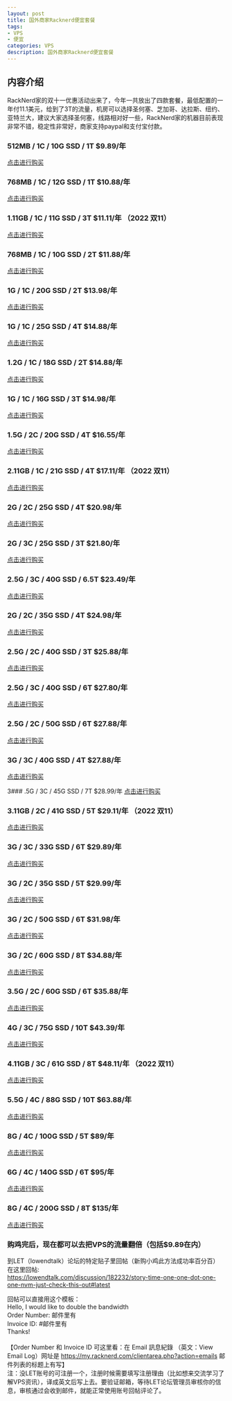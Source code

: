 ```yaml
---
layout: post
title: 国外商家Racknerd便宜套餐
tags:
- VPS
- 便宜
categories: VPS
description: 国外商家Racknerd便宜套餐
---
```


## 内容介绍
RackNerd家的双十一优惠活动出来了，今年一共放出了四款套餐，最低配置的一年付11.1美元，给到了3T的流量，机房可以选择圣何塞、芝加哥、达拉斯、纽约、亚特兰大，建议大家选择圣何塞，线路相对好一些，RackNerd家的机器目前表现非常不错，稳定性非常好，商家支持paypal和支付宝付款。
<!-- more -->

### 512MB  / 1C / 10G SSD / 1T    $9.89/年
<a href="https://my.racknerd.com/aff.php?aff=5970&pid=620" target="_blank">点击进行购买</a>

### 768MB / 1C / 12G SSD / 1T    $10.88/年
<a href="https://my.racknerd.com/aff.php?aff=5970&pid=587" target="_blank">点击进行购买</a>

### 1.11GB  / 1C / 11G SSD / 3T    $11.11/年 （2022 双11）
<a href="https://my.racknerd.com/aff.php?aff=5970&pid=687" target="_blank">点击进行购买</a>

### 768MB / 1C / 10G SSD / 2T    $11.88/年
<a href="https://my.racknerd.com/aff.php?aff=5970&pid=679" target="_blank">点击进行购买</a>

### 1G / 1C / 20G SSD / 2T    $13.98/年
<a href="https://my.racknerd.com/aff.php?aff=5970&pid=621" target="_blank">点击进行购买</a>

### 1G / 1C / 25G SSD / 4T    $14.88/年
<a href="https://my.racknerd.com/aff.php?aff=5970&pid=588" target="_blank">点击进行购买</a>

### 1.2G / 1C / 18G SSD / 2T    $14.88/年
<a href="https://my.racknerd.com/aff.php?aff=5970&pid=670" target="_blank">点击进行购买</a>

### 1G / 1C / 16G SSD / 3T    $14.98/年
<a href="https://my.racknerd.com/aff.php?aff=5970&pid=680" target="_blank">点击进行购买</a>

### 1.5G / 2C / 20G SSD / 4T    $16.55/年
<a href="https://my.racknerd.com/aff.php?aff=5970&pid=135" target="_blank">点击进行购买</a>

### 2.11GB  / 1C / 21G SSD / 4T    $17.11/年 （2022 双11）
<a href="https://my.racknerd.com/aff.php?aff=5970&pid=688" target="_blank">点击进行购买</a>

### 2G / 2C / 25G SSD / 4T    $20.98/年
<a href="https://my.racknerd.com/aff.php?aff=5970&pid=681" target="_blank">点击进行购买</a>

### 2G / 3C / 25G SSD / 3T    $21.80/年
<a href="https://my.racknerd.com/aff.php?aff=5970&pid=58" target="_blank">点击进行购买</a>

### 2.5G / 3C / 40G SSD / 6.5T    $23.49/年
<a href="https://my.racknerd.com/aff.php?aff=5970&pid=137" target="_blank">点击进行购买</a>

### 2G / 2C / 35G SSD / 4T    $24.98/年
<a href="https://my.racknerd.com/aff.php?aff=5970&pid=622" target="_blank">点击进行购买</a>

### 2.5G / 2C / 40G SSD / 3T    $25.88/年
<a href="https://my.racknerd.com/aff.php?aff=5970&pid=671" target="_blank">点击进行购买</a>

### 2.5G / 3C / 40G SSD / 6T    $27.80/年
<a href="https://my.racknerd.com/aff.php?aff=5970&pid=57" target="_blank">点击进行购买</a>

### 2.5G / 2C / 50G SSD / 6T    $27.88/年
<a href="https://my.racknerd.com/aff.php?aff=5970&pid=589" target="_blank">点击进行购买</a>

### 3G / 3C / 40G SSD / 4T    $27.88/年
<a href="https://my.racknerd.com/aff.php?aff=5970&pid=147" target="_blank">点击进行购买</a>

3### .5G / 3C / 45G SSD / 7T    $28.99/年
<a href="https://my.racknerd.com/aff.php?aff=5970&pid=130" target="_blank">点击进行购买</a>

### 3.11GB  / 2C / 41G SSD / 5T    $29.11/年 （2022 双11）
<a href="https://my.racknerd.com/aff.php?aff=5970&pid=689" target="_blank">点击进行购买</a>

### 3G / 3C / 33G SSD / 6T    $29.89/年
<a href="https://my.racknerd.com/aff.php?aff=5970&pid=122" target="_blank">点击进行购买</a>

### 3G / 2C / 35G SSD / 5T    $29.99/年
<a href="https://my.racknerd.com/aff.php?aff=5970&pid=473" target="_blank">点击进行购买</a>

### 3G / 2C / 50G SSD / 6T    $31.98/年
<a href="https://my.racknerd.com/aff.php?aff=5970&pid=623" target="_blank">点击进行购买</a>

### 3G / 2C / 60G SSD / 8T    $34.88/年
<a href="https://my.racknerd.com/aff.php?aff=5970&pid=590" target="_blank">点击进行购买</a>

### 3.5G / 2C / 60G SSD / 6T    $35.88/年
<a href="https://my.racknerd.com/aff.php?aff=5970&pid=672" target="_blank">点击进行购买</a>

### 4G / 3C / 75G SSD / 10T    $43.39/年
<a href="https://my.racknerd.com/aff.php?aff=5970&pid=591" target="_blank">点击进行购买</a>

### 4.11GB  / 3C / 61G SSD / 8T    $48.11/年 （2022 双11）
<a href="https://my.racknerd.com/aff.php?aff=5970&pid=690" target="_blank">点击进行购买</a>

### 5.5G / 4C / 88G SSD / 10T    $63.88/年
<a href="https://my.racknerd.com/aff.php?aff=5970&pid=254" target="_blank">点击进行购买</a>

### 8G / 4C / 100G SSD / 5T    $89/年
<a href="https://my.racknerd.com/aff.php?aff=5970&pid=312" target="_blank">点击进行购买</a>

### 6G / 4C / 140G SSD / 6T    $95/年
<a href="https://my.racknerd.com/aff.php?aff=5970&pid=63" target="_blank">点击进行购买</a>

### 8G / 4C / 200G SSD / 8T    $135/年
<a href="https://my.racknerd.com/aff.php?aff=5970&pid=64" target="_blank">点击进行购买</a>


### 购鸡完后，现在都可以去把VPS的流量翻倍（包括$9.89在内）

到LET（lowendtalk）论坛的特定贴子里回帖（新购小鸡此方法成功率百分百）<br>
在这里回帖:<br>
https://lowendtalk.com/discussion/182232/story-time-one-one-dot-one-one-nvm-just-check-this-out#latest

回帖可以直接用这个模板：<br>
Hello, I would like to double the bandwidth<br>
Order Number: 邮件里有<br>
Invoice ID: #邮件里有<br>
Thanks!<br>
<br>
【Order Number 和 Invoice ID 可这里看：在 Email 訊息紀錄 （英文：View Email Log）网址是 https://my.racknerd.com/clientarea.php?action=emails  邮件列表的标题上有写】
<br>
注：没LET账号的可注册一个，注册时候需要填写注册理由（比如想来交流学习了解VPS资讯），译成英文后写上去。要验证邮箱，等待LET论坛管理员审核你的信息，审核通过会收到邮件，就能正常使用账号回帖评论了。